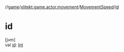 //[game](../../../index.md)/[xlitekt.game.actor.movement](../index.md)/[MovementSpeed](index.md)/[id](id.md)

# id

[jvm]\
val [id](id.md): [Int](https://kotlinlang.org/api/latest/jvm/stdlib/kotlin/-int/index.html)

